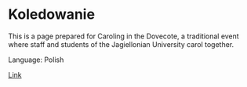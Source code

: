 # Koledowanie

This is a page prepared for Caroling in the Dovecote, a traditional event where staff and students of the Jagiellonian University carol together.

Language: Polish

<a href="https://johnniego.github.io/Koledowanie/" target="_blank">Link</a>
